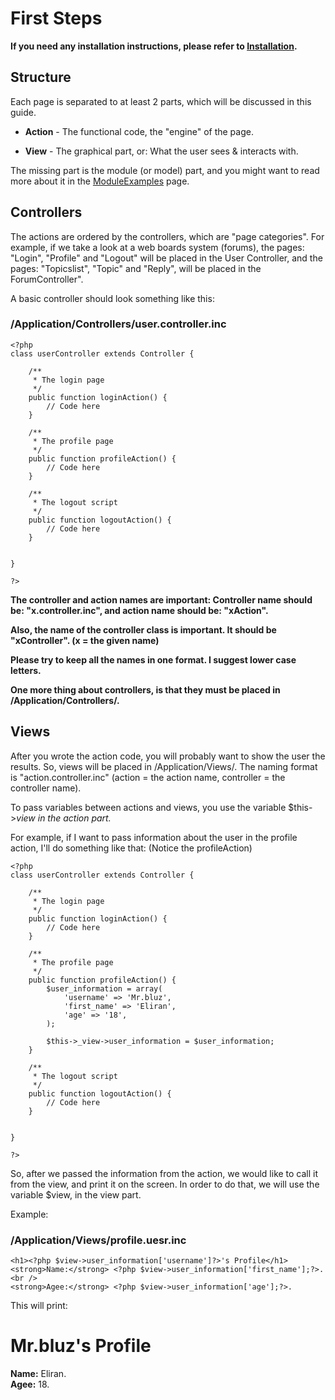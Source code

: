 # First Steps #
**If you need any installation instructions, please refer to [Installation](Installation.md).**

## Structure ##
Each page is separated to at least 2 parts, which will be discussed in this guide.

- **Action** - The functional code, the "engine" of the page.

- **View** - The graphical part, or: What the user sees & interacts with.

The missing part is the module (or model) part, and you might want to read more about it in the [ModuleExamples](ModuleExamples.md) page.

## Controllers ##
The actions are ordered by the controllers, which are "page categories". For example, if we take a look at a web boards system (forums), the pages: "Login", "Profile" and "Logout" will be placed in the User Controller, and the pages: "Topicslist", "Topic" and "Reply", will be placed in the ForumController".

A basic controller should look something like this:

### /Application/Controllers/user.controller.inc ###
```
<?php 
class userController extends Controller {

	/**
	 * The login page
	 */
	public function loginAction() {
		// Code here
	}
	
	/**
	 * The profile page
	 */
	public function profileAction() {
		// Code here
	}
	
	/**
	 * The logout script
	 */
	public function logoutAction() {
		// Code here
	}
	

}

?>
```

**The controller and action names are important:
Controller name should be: "x.controller.inc", and action name should be: "xAction".**

**Also, the name of the controller class is important. It should be "xController". (x = the given name)**

**Please try to keep all the names in one format. I suggest lower case letters.**

**One more thing about controllers, is that they must be placed in /Application/Controllers/.**

## Views ##
After you wrote the action code, you will probably want to show the user the results.
So, views will be placed in /Application/Views/. The naming format is "action.controller.inc" (action = the action name, controller = the controller name).

To pass variables between actions and views, you use the variable $this->_view in the action part._

For example, if I want to pass information about the user in the profile action, I'll do something like that:
(Notice the profileAction)
```
<?php 
class userController extends Controller {

	/**
	 * The login page
	 */
	public function loginAction() {
		// Code here
	}
	
	/**
	 * The profile page
	 */
	public function profileAction() {
		$user_information = array(
			'username' => 'Mr.bluz',
			'first_name' => 'Eliran',
			'age' => '18',
		);
		
		$this->_view->user_information = $user_information;
	}
	
	/**
	 * The logout script
	 */
	public function logoutAction() {
		// Code here
	}
	

}

?>
```

So, after we passed the information from the action, we would like to call it from the view, and print it on the screen.
In order to do that, we will use the variable $view, in the view part.

Example:
### /Application/Views/profile.uesr.inc ###
```
<h1><?php $view->user_information['username']?>'s Profile</h1>
<strong>Name:</strong> <?php $view->user_information['first_name'];?>.<br />
<strong>Agee:</strong> <?php $view->user_information['age'];?>.
```

This will print:
<h1>Mr.bluz's Profile</h1>
<strong>Name:</strong> Eliran.<br />
<strong>Agee:</strong> 18.